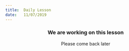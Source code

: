 ```yaml
---
title:  Daily Lesson
date:   11/07/2019
---
```


### <center>We are working on this lesson</center>
<center>Please come back later</center>